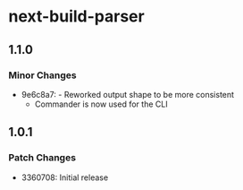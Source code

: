 # next-build-parser

## 1.1.0

### Minor Changes

- 9e6c8a7: - Reworked output shape to be more consistent
  - Commander is now used for the CLI

## 1.0.1

### Patch Changes

- 3360708: Initial release
